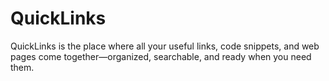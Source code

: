 # QuickLinks
QuickLinks is the place where all your useful links, code snippets, and web pages come together—organized, searchable, and ready when you need them.

